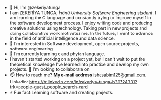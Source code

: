 - 👋 Hi, I’m @zekeriyatunga
- I am ZEKERİYA TUNGA, *İnönü University Software Engineering student*.
  I am learning the C language and constantly trying to improve myself in the software development process.
  I enjoy writing code and producing creative solutions using technology.
  Taking part in new projects and doing collaborative work motivates me.
  In the future, I want to advance in the field of artificial intelligence and data science.
- 👀 I’m interested in Software development, open source projects, software engineering.
- 🌱 I’m currently learning c  and phyton language.
- I haven't started working on a project yet, but I can't wait to put the theoretical knowledge
  I've learned into practice and develop my own projects.
  💞️ I’m looking to collaborate on 
- 📫 How to reach me?
  **My e-mail address**
  ishesabim125@gmail.com.
  Linkedin:
  https://tr.linkedin.com/in/zekeriya-tunga-b30724331?trk=people-guest_people_search-card
- ⚡ Fun fact:Learning software and creating projects.

<!---
zekeriyatunga/zekeriyatunga is a ✨ special ✨ repository because its `README.md` (this file) appears on your GitHub profile.
You can click the Preview link to take a look at your changes.
--->
